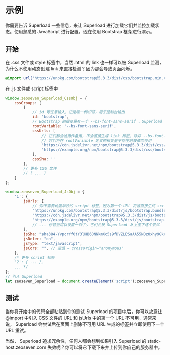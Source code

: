 # 示例

你需要告诉 Superload 一些信息，来让 Superload 进行加载它们并监控加载状态。使用熟悉的 JavaScript 进行配置。现在使用 Bootstrap 框架进行演示。

## 开始

在 .css 文件或 style 标签中，当然 .html 的 link 也一样可以被 Superload 监测，为什么不使用动态创建 link 来直接检测？因为那会导致页面闪烁。

```css
@import url('https://unpkg.com/bootstrap@5.3.3/dist/css/bootstrap.min.css');
```

在 .js 文件或 script 标签中

```js
window.zeoseven_Superload_CssObj = {
    cssGroups: [
        {
            // id 可任意输入，它是唯一标识符，用于控制台输出
            id: 'bootstrap',
            // Bootstrap 的根变量有一个 --bs-font-sans-serif ，Superload 根据此判断是否使用备用 URL
            rootVariable: '--bs-font-sans-serif',
            cssUrls: [
                // 它们都会被用作备用，不会直接生成 link 标签，除非 --bs-font-sans-serif 不存在
                // 它们将在 rootVariable 定义的根变量不存在时被依次使用
                'https://cdn.jsdelivr.net/npm/bootstrap@5.3.3/dist/css/bootstrap.min.css',
                'https://example.org/npm/bootstrap@5.3.3/dist/css/bootstrap.min.css'
            ],
            cssSha: ''
        },
        // 更多 CSS 文件
        // { ... }
    ]
};

window.zeoseven_Superload_JsObj = {
    '1': {
        jsUrls: [
            // 你不需要设置单独的 script 标签，因为第一个 URL 将被直接生成 script 标签
            "https://unpkg.com/bootstrap@5.3.3/dist/js/bootstrap.bundle.min.js",
            "https://cdn.jsdelivr.net/npm/bootstrap@5.3.3/dist/js/bootstrap.bundle.min.js",
            "https://example.org/npm/bootstrap@5.3.3/dist/js/bootstrap.bundle.min.js",
            // ... 你甚至可以设置一百个，它们会被 Superload 从上至下逐个尝试
        ],
        jsSha: "sha384-YvpcrYf0tY3lHB60NNkmXc5s9fDVZLESaAA55NDzOxhy9GkcIdslK1eN7N6jIeHz",
        jsDefer: "on",
        jsType: "text/javascript",
        jsCors: "", // 空值 = crossorigin="anonymous"
    },
    /* 更多 script 标签
    '2': { ... },
    ... */
};
// 引入 Superload
let zeoseven_Superload = document.createElement('script');zeoseven_Superload.src = "https://static-host.zeoseven.com/superload/main.min.js";zeoseven_Superload.defer = true;document.head.appendChild(zeoseven_Superload);
```

## 测试

当你将开始中的代码全部粘贴到你的测试 Superload 的项目中后，你可以故意让 @import 中引入 CSS 文件的 URL 和 jsUrls 中的第一个 URL 不可用，通常来说， Superload 会尝试后在页面上删除不可用 URL 生成的标签并立即使用下一个 URL 重试。

当然， Superload 追求冗余性，任何人都会想到如果引入 Superload 的 static-host.zeoseven.com 失效呢？你可以将它下载下来并上传到你自己的服务器中。
